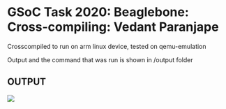 # GSoC Task 2020: Beaglebone: Cross-compiling: Vedant Paranjape

Crosscompiled to run on arm linux device, tested on qemu-emulation

Output and the command that was run is shown in /output folder

## OUTPUT
![](output/vscodeSS.png)
